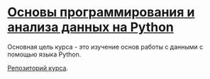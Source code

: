 # [Основы программирования и анализа данных на Python](https://teach-in.ru/course/python-programming-and-data-analysis-basics/)

Основная цель курса - это изучение основ работы с данными с помощью языка Python.

[Репозиторий курса](https://github.com/MSUcourses/Data-Analysis-with-Python/tree/main/Python).
